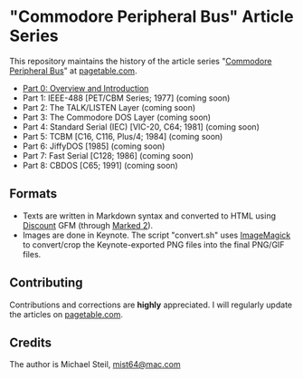 # "Commodore Peripheral Bus" Article Series

This repository maintains the history of the article series "[Commodore Peripheral Bus](https://www.pagetable.com/?p=1018)" at [pagetable.com](https://www.pagetable.com/).

* [Part 0: Overview and Introduction](https://www.pagetable.com/?p=1018)
* Part 1: IEEE-488 [PET/CBM Series; 1977] (coming soon)
* Part 2: The TALK/LISTEN Layer (coming soon)
* Part 3: The Commodore DOS Layer (coming soon)
* Part 4: Standard Serial (IEC) [VIC-20, C64; 1981] (coming soon)
* Part 5: TCBM [C16, C116, Plus/4; 1984] (coming soon)
* Part 6: JiffyDOS [1985] (coming soon)
* Part 7: Fast Serial [C128; 1986] (coming soon)
* Part 8: CBDOS [C65; 1991] (coming soon)

## Formats

* Texts are written in Markdown syntax and converted to HTML using [Discount](https://www.pell.portland.or.us/~orc/Code/discount/) GFM (through [Marked 2](https://marked2app.com)).
* Images are done in Keynote. The script "convert.sh" uses [ImageMagick](https://www.imagemagick.org) to convert/crop the Keynote-exported PNG files into the final PNG/GIF files.

## Contributing

Contributions and corrections are **highly** appreciated. I will regularly update the articles on [pagetable.com](https://www.pagetable.com/).

## Credits

The author is Michael Steil, mist64@mac.com